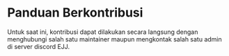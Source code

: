# Panduan Berkontribusi

Untuk saat ini, kontribusi dapat dilakukan secara langsung dengan menghubungi salah satu maintainer maupun mengkontak salah satu admin di server discord EJJ.
